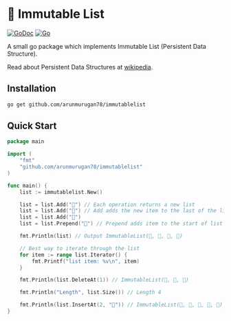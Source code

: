 # 🔗 Immutable List
[![GoDoc](https://godoc.org/github.com/kkdai/maglev?status.svg)](https://godoc.org/github.com/arunmurugan78/immutablelist) 
[![Go](https://github.com/ArunMurugan78/immutablelist/actions/workflows/go.yml/badge.svg)](https://github.com/ArunMurugan78/immutablelist/actions/workflows/go.yml)

A small go package which implements Immutable List (Persistent Data Structure). 

Read about Persistent Data Structures at [wikipedia](https://en.wikipedia.org/wiki/Persistent_data_structure).

## Installation

```bash
go get github.com/arunmurugan78/immutablelist 
```


## Quick Start

```go
package main

import (
	"fmt"
	"github.com/arunmurugan78/immutablelist"
)

func main() {
	list := immutablelist.New()

	list = list.Add("🍕") // Each operation returns a new list
	list = list.Add("🍗") // Add adds the new item to the last of the list
	list = list.Add("🍔")
	list = list.Prepend("🍷") // Prepend adds item to the start of list

	fmt.Println(list) // Output ImmutableList(🍷, 🍕, 🍗, 🍔)

	// Best way to iterate through the list
	for item := range list.Iterator() {
		fmt.Printf("list item: %v\n", item)
	}

	fmt.Println(list.DeleteAt(1)) // ImmutableList(🍷, 🍗, 🍔)

	fmt.Println("Length", list.Size()) // Length 4

	fmt.Println(list.InsertAt(2, "🍺")) // ImmutableList(🍷, 🍕, 🍺, 🍗, 🍔)
}

```
